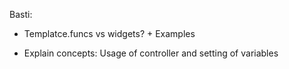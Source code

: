 Basti:
 - Templatce.funcs  vs widgets? + Examples
 
 - Explain concepts: Usage of controller and setting of variables
